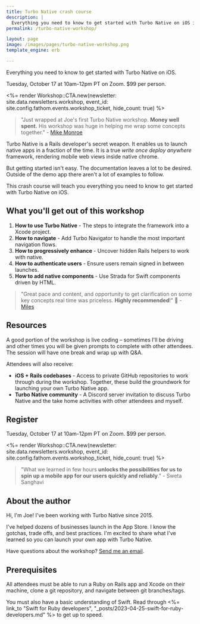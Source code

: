 ```yaml
---
title: Turbo Native crash course
description: |
  Everything you need to know to get started with Turbo Native on iOS in 2 hours.
permalink: /turbo-native-workshop/

layout: page
image: /images/pages/turbo-native-workshop.png
template_engine: erb

---
```


<p class="lead">Everything you need to know to get started with Turbo Native on iOS.</p>

Tuesday, October 17 at 10am-12pm PT on Zoom. $99 per person.

<%= render Workshop::CTA.new(newsletter: site.data.newsletters.workshop, event_id: site.config.fathom.events.workshop_ticket, hide_count: true) %>

> "Just wrapped at Joe's first Turbo Native workshop. **Money well spent.** His workshop was huge in helping me wrap some concepts together." - [Mike Monroe](https://twitter.com/mikepmunroe/status/1603513381599715336)

Turbo Native is a Rails developer's secret weapon. It enables us to launch native apps in a fraction of the time. It is a true _write once deploy anywhere_ framework, rendering mobile web views inside native chrome.

But getting started isn't easy. The documentation leaves a lot to be desired. Outside of the demo app there aren't a lot of examples to follow.

This crash course will teach you everything you need to know to get started with Turbo Native on iOS.

## What you'll get out of this workshop

1.  **How to use Turbo Native** - The steps to integrate the framework into a Xcode project.
1.  **How to navigate** - Add Turbo Navigator to handle the most important navigation flows.
1.  **How to progressively enhance** - Uncover hidden Rails helpers to work with native.
1.  **How to authenticate users** - Ensure users remain signed in between launches.
1.  **How to add native components** - Use Strada for Swift components driven by HTML.

> "Great pace and content, and opportunity to get clarification on some key concepts real time was priceless. **Highly recommended**!" 💯 - [Miles](https://twitter.com/tapster/status/1681582444707807234)

## Resources

A good portion of the workshop is live coding – sometimes I'll be driving and other times you will be given prompts to complete with other attendees. The session will have one break and wrap up with Q&A.

Attendees will also receive:

* **iOS + Rails codebases** - Access to private GitHub repositories to work through during the workshop. Together, these build the groundwork for launching your own Turbo Native app.
* **Turbo Native community** - A Discord server invitation to discuss Turbo Native and the take home activities with other attendees and myself.

## Register

Tuesday, October 17 at 10am-12pm PT on Zoom. $99 per person.

<%= render Workshop::CTA.new(newsletter: site.data.newsletters.workshop, event_id: site.config.fathom.events.workshop_ticket, hide_count: true) %>

> "What we learned in few hours **unlocks the possibilities for us to spin up a mobile app for our users quickly and reliably**." - Sweta Sanghavi

## About the author

Hi, I'm Joe! I've been working with Turbo Native since 2015.

I've helped dozens of businesses launch in the App Store. I know the gotchas, trade offs, and best practices. I'm excited to share what I've learned so you can launch your own app with Turbo Native.

Have questions about the workshop? [Send me an email](mailto:joe@masilotti.com).

## Prerequisites

All attendees must be able to run a Ruby on Rails app and Xcode on their machine, clone a git repository, and navigate between git branches/tags.

You must also have a basic understanding of Swift. Read through <%= link_to "Swift for Ruby developers", "\_posts/2023-04-25-swift-for-ruby-developers.md" %> to get up to speed.
